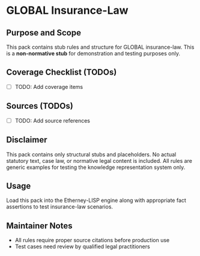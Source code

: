 # GLOBAL Insurance-Law

## Purpose and Scope

This pack contains stub rules and structure for GLOBAL insurance-law. This is a **non-normative stub** for demonstration and testing purposes only.

## Coverage Checklist (TODOs)

- [ ] TODO: Add coverage items

## Sources (TODOs)

- [ ] TODO: Add source references

## Disclaimer

This pack contains only structural stubs and placeholders. No actual statutory text, case law, or normative legal content is included. All rules are generic examples for testing the knowledge representation system only.

## Usage

Load this pack into the Etherney-LISP engine along with appropriate fact assertions to test insurance-law scenarios.

## Maintainer Notes

- All rules require proper source citations before production use
- Test cases need review by qualified legal practitioners
